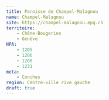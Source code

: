 ```yaml
---
title: Paroisse de Champel-Malagnou
name: Champel-Malagnou
site: https://champel-malagnou.epg.ch
territoire:
    - Chêne-Bougeries
    - Genève
NPA:
    - 1205
    - 1206
    - 1208
    - 1231
meta:
    - Conches
region: Centre-ville rive gauche
draft: true
---
```

